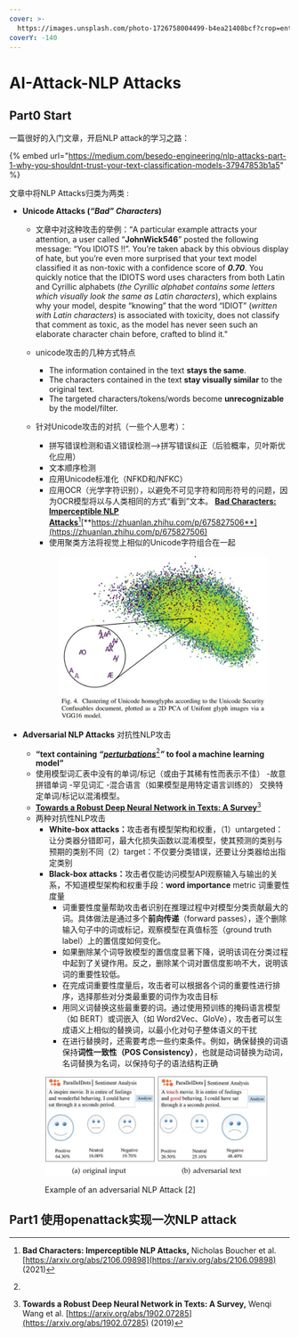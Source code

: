 ```yaml
---
cover: >-
  https://images.unsplash.com/photo-1726758004499-b4ea21408bcf?crop=entropy&cs=srgb&fm=jpg&ixid=M3wxOTcwMjR8MHwxfHJhbmRvbXx8fHx8fHx8fDE3Mjg0NDQ1MjN8&ixlib=rb-4.0.3&q=85
coverY: -140
---
```


# AI-Attack-NLP Attacks

## Part0 Start

一篇很好的入门文章，开启NLP attack的学习之路：

{% embed url="https://medium.com/besedo-engineering/nlp-attacks-part-1-why-you-shouldnt-trust-your-text-classification-models-37947853b1a5" %}

文章中将NLP Attacks归类为两类 :

* **Unicode Attacks (**_**“Bad” Characters**_**)**
  * 文章中对这种攻击的举例：“A particular example attracts your attention, a user called “**JohnWick546**” posted the following message: “You ІDІОТS !!”. You’re taken aback by this obvious display of hate, but you’re even more surprised that your text model classified it as non-toxic with a confidence score of _**0.70**_.  You quickly notice that the ІDІОТS word uses characters from both Latin and Cyrillic alphabets (_the Cyrillic alphabet contains some letters which visually look the same as Latin characters_), which explains why your model, despite “knowing” that the word “IDIOT” (_written with Latin characters_) is associated with toxicity, does not classify that comment as toxic, as the model has never seen such an elaborate character chain before, crafted to blind it."
  * unicode攻击的几种方式特点
    * The information contained in the text **stays the same**.
    * The characters contained in the text **stay visually similar** to the original text.
    * The targeted characters/tokens/words become **unrecognizable** by the model/filter.
  *   针对Unicode攻击的对抗（一些个人思考）：

      * 拼写错误检测和语义错误检测——>拼写错误纠正（后验概率，贝叶斯优化应用）
      * 文本顺序检测
      * 应用Unicode标准化（NFKD和/NFKC）
      * 应用OCR（光学字符识别），以避免不可见字符和同形符号的问题，因为OCR模型将以与人类相同的方式“看到”文本。 [**Bad Characters: Imperceptible NLP Attacks**](#user-content-fn-1)[^1][**https://zhuanlan.zhihu.com/p/675827506**](https://zhuanlan.zhihu.com/p/675827506)
      * 使用聚类方法将视觉上相似的Unicode字符组合在一起

      <figure><img src="../.gitbook/assets/image (4).png" alt=""><figcaption></figcaption></figure>
*   **Adversarial NLP Attacks** 对抗性NLP攻击

    * **“text containing&#x20;**_**“**_[_**perturbations**_](#user-content-fn-2)[^2]_**”**_**&#x20;to fool a machine learning model”**
    * 使用模型词汇表中没有的单词/标记（或由于其稀有性而表示不佳） -故意拼错单词 -罕见词汇 -混合语言（如果模型是用特定语言训练的） 交换特定单词/标记以混淆模型。
    * [**Towards a Robust Deep Neural Network in Texts: A Survey**](#user-content-fn-3)[^3]
    * 两种对抗性NLP攻击
      * **White-box attacks：**&#x653B;击者有模型架构和权重，（1）untargeted：让分类器分错即可，最大化损失函数以混淆模型，使其预测的类别与预期的类别不同（2）target：不仅要分类错误，还要让分类器给出指定类别
      * **Black-box attacks：**&#x653B;击者仅能访问模型API观察输入与输出的关系，不知道模型架构和权重手段：**word importance** metric 词重要性度量
        * 词重要性度量帮助攻击者识别在推理过程中对模型分类贡献最大的词。具体做法是通过多个**前向传递**（forward passes），逐个删除输入句子中的词或标记，观察模型在真值标签（ground truth label）上的置信度如何变化。
        * 如果删除某个词导致模型的置信度显著下降，说明该词在分类过程中起到了关键作用。反之，删除某个词对置信度影响不大，说明该词的重要性较低。
        * 在完成词重要性度量后，攻击者可以根据各个词的重要性进行排序，选择那些对分类最重要的词作为攻击目标
        * 用同义词替换这些最重要的词。通过使用预训练的掩码语言模型（如 BERT）或词嵌入（如 Word2Vec、GloVe），攻击者可以生成语义上相似的替换词，以最小化对句子整体语义的干扰
        * 在进行替换时，还需要考虑一些约束条件。例如，确保替换的词语保持**词性一致性（POS Consistency）**，也就是动词替换为动词，名词替换为名词，以保持句子的语法结构正确



    <figure><img src="../.gitbook/assets/image (1) (1) (1) (1) (1) (1) (1).png" alt=""><figcaption><p>Example of an adversarial NLP Attack [2]</p></figcaption></figure>



## Part1 使用openattack实现一次NLP attack

[^1]: **Bad Characters: Imperceptible NLP Attacks,** Nicholas Boucher et al. [https://arxiv.org/abs/2106.09898](https://arxiv.org/abs/2106.09898) (2021)

[^2]: 

[^3]: **Towards a Robust Deep Neural Network in Texts: A Survey,** Wenqi Wang et al. [https://arxiv.org/abs/1902.07285](https://arxiv.org/abs/1902.07285) (2019)
